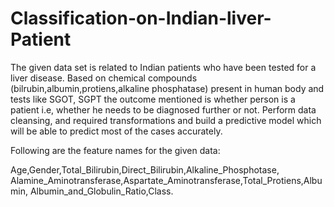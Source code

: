 # Classification-on-Indian-liver-Patient
The given data set is related to Indian patients who have been tested for a liver disease. Based on chemical compounds (bilrubin,albumin,protiens,alkaline phosphatase) present in human body and tests like SGOT, SGPT the outcome mentioned is whether person is a patient i.e, whether he needs to be diagnosed further or not. Perform data cleansing, and required transformations and build a predictive model which will be able to predict most of the cases accurately. 

Following are the feature names for the given data: 

Age,Gender,Total_Bilirubin,Direct_Bilirubin,Alkaline_Phosphotase, Alamine_Aminotransferase,Aspartate_Aminotransferase,Total_Protiens,Albumin, Albumin_and_Globulin_Ratio,Class.

